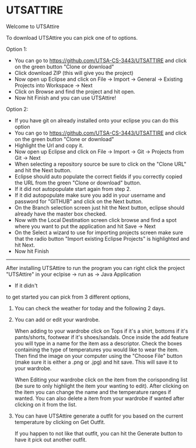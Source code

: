 # UTSATTIRE

Welcome to UTSAttire

To download  UTSAttire you can pick one of to options.

Option 1:
 - You can go to https://github.com/UTSA-CS-3443/UTSATTIRE and click on the green button "Clone or download"
 - Click download ZIP (this will give you the project)
 - Now open up Eclipse and click on File -> Import -> General -> Existing Projects into Workspace -> Next
 - Click on Browse and find the project and hit open.
 - Now hit Finish and you can use UTSAttire!
   
Option 2:
 - If you have git on already installed onto your eclipse you can do this option
 - You can go to https://github.com/UTSA-CS-3443/UTSATTIRE and click on the green button "Clone or download"
 - Highlight the Url and copy it.
 - Now open up Eclipse and click on File -> Import -> Git -> Projects from Git -> Next
 - When selecting a repository source be sure to click on the "Clone URL" and hit the Next button.
 - Eclipse should auto populate the correct fields if you correctly copied the URL from the green "Clone or download" button.
 - If it did not autopopulate start again from step 2.
 - If it did autopopulate make sure you add in your username and password for "GITHUB" and click on the Next button.
 - On the Branch selection screen just hit the Next button, eclipse should already have the master box checked.
 - Now with the Local Destination screen click browse and find a spot where you want to put the application and hit Save -> Next
 - On the Select a wizard to use for importing projects screen make sure that the radio button "Import existing Eclipse Projects"
   is highlighted and hit Next.
 - Now hit Finish
 
--------------------------------------------------------------------------------------------------------------------------------------- 
  
After installing UTSAttire to run the program you can right click the project "UTSAttire" in your eclpise -> run as -> Java Application
- If it didn't 

to get started you can pick from 3 different options,

1. You can check the weather for today and the following 2 days.

2. You can add or edit your wardrobe.

    When adding to your wardrobe click on Tops if it's a shirt, bottoms if it's pants/shorts, footwear if it's shoes/sandals.
        Once inside the add feature you will type in a name for the item ass a descriptor. Check the boxes containing the type of
        temperatures you would like to wear the item. Then find the image on your computer using the "Choose File" button (make
        sure it is either a .png or .jpg) and hit save. This will save it to your wardrobe.
    
    When Editing your wardrobe click on the item from the corisponding list (be sure to only highlight the item your wanting to edit).
        After clicking on the item you can change the name and the temperature ranges if wanted. You can also delete a item from your
        wardrobe if wanted after clicking on it from the list.
        
 3. You can have UTSAttire generate a outfit for you based on the current temperature by clicking on Get Outfit.
      
       If you happen to not like that outfit, you can hit the Generate button to have it pick out another outfit.
